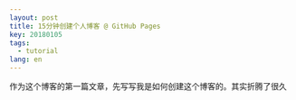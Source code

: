 ```yaml
---
layout: post
title: 15分钟创建个人博客 @ GitHub Pages
key: 20180105
tags:
  - tutorial
lang: en
---
```


作为这个博客的第一篇文章，先写写我是如何创建这个博客的。其实折腾了很久
<!--stackedit_data:
eyJoaXN0b3J5IjpbMTEwNDg3MDE2NF19
-->
